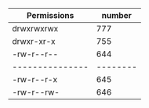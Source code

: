 |  Permissions  | number |
|---------------|--------|
|  drwxrwxrwx   |   777  |
|  drwxr-xr-x   |   755  |
|  -rw-r--r--   |   644  |
|---------------|--------|
|  -rw-r--r-x   |   645  |
|  -rw-r--rw-   |   646  |
